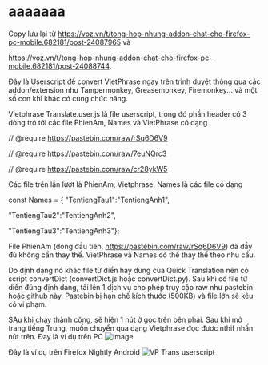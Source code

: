 # aaaaaaa
Copy lưu lại từ 
https://voz.vn/t/tong-hop-nhung-addon-chat-cho-firefox-pc-mobile.682181/post-24087965 và 

https://voz.vn/t/tong-hop-nhung-addon-chat-cho-firefox-pc-mobile.682181/post-24088744.

Đây là Userscript để convert VietPhrase ngay trên trình duyệt thông qua các addon/extension như Tampermonkey, Greasemonkey, Firemonkey... và một số con khỉ khác có cùng chức năng.

Vietphrase Translate.user.js là file userscript, trong đó phần header có 3 dòng trỏ tới các file PhienAm, Names và VietPhrase có dạng

// @require      https://pastebin.com/raw/rSq6D6V9

// @require      https://pastebin.com/raw/7euNQrc3

// @require      https://pastebin.com/raw/cr28ykW5

Các file trên lần lượt là PhienAm, Vietphrase, Names là các file có dạng

const Names = {
"TentiengTau1":"TentiengAnh1",

"TentiengTau2":"TentiengAnh2",

"TentiengTau3":"TentiengAnh3"};

File PhienAm (dòng đầu tiên, https://pastebin.com/raw/rSq6D6V9) đã đầy đủ không cần thay thế. VietPhrase và Names có thể thay thế theo nhu cầu.

Do định dạng nó khác file từ điển hay dùng của Quick Translation nên có script convertDict (convertDict.js hoặc convertDict.py). Sau khi có file từ diển đúng định dạng, tải lên 1 dịch vụ cho phép truy cập raw như pastebin hoặc  github này. Pastebin bị hạn chế kích thước (500KB) và file lớn sẽ kêu có vi phạm. 

SAu khi chạy thành công, sẽ hiện 1 nút ở goc trên bên phải. Sau khi mở trang tiếng Trung, muốn chuyển qua dạng Vietphrase đọc đươc nthif nhấn nút trên. Đay là ví dụ trên PC
![image](https://user-images.githubusercontent.com/128269506/226879528-99b43031-a266-4e19-b2cf-c437e5c25d57.png)

Đây là ví dụ trên Firefox Nightly Android
![VP Trans userscript](https://user-images.githubusercontent.com/128269506/227080869-048d5a9a-b2d2-4e79-8ea5-a200db91a32c.jpg)
